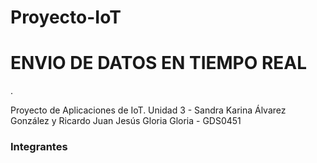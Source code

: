 # Proyecto-IoT
<h1> ENVIO DE DATOS EN TIEMPO REAL </h1>.
<p> Proyecto de Aplicaciones de IoT. Unidad 3 - Sandra Karina Álvarez González y Ricardo Juan Jesús Gloria Gloria - GDS0451 </p>
<h3> Integrantes </h3>
